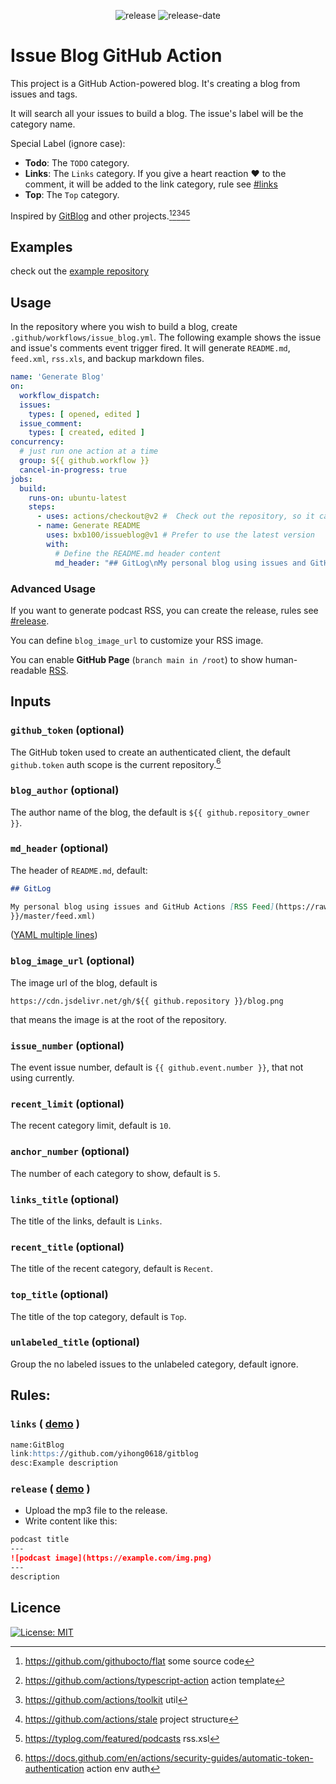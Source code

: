 <!--suppress HtmlDeprecatedAttribute-->
<p align="center">
  <img src="https://img.shields.io/github/release/bxb100/issueblog.svg?style=flat-square" alt='release'>
  <img src="https://img.shields.io/github/release-date/bxb100/issueblog.svg?style=flat-square" alt='release-date'>
</p>

# Issue Blog GitHub Action

This project is a GitHub Action-powered blog. It's creating a blog from issues and tags.

It will search all your issues to build a blog. The issue's label will be the category name.

Special Label (ignore case):

* **Todo**: The `TODO` category.
* **Links**: The `Links` category. If you give a heart reaction :heart: to the comment, it will be added to the link
  category, rule see [#links](#links)
* **Top**: The `Top` category.

Inspired by [GitBlog](https://github.com/yihong0618/gitblog) and other projects.[^1][^2][^3][^4][^5]

## Examples

check out the [example repository](https://github.com/bxb100/issueblog-test)

## Usage

In the repository where you wish to build a blog, create `.github/workflows/issue_blog.yml`. The following example shows
the issue and issue's comments event trigger fired. It will generate `README.md`, `feed.xml`, `rss.xls`, and backup
markdown files.

```yaml
name: 'Generate Blog'
on:
  workflow_dispatch:
  issues:
    types: [ opened, edited ]
  issue_comment:
    types: [ created, edited ]
concurrency:
  # just run one action at a time
  group: ${{ github.workflow }}
  cancel-in-progress: true
jobs:
  build:
    runs-on: ubuntu-latest
    steps:
      - uses: actions/checkout@v2 #  Check out the repository, so it can read the files it and do other operations
      - name: Generate README
        uses: bxb100/issueblog@v1 # Prefer to use the latest version
        with:
          # Define the README.md header content
          md_header: "## GitLog\nMy personal blog using issues and GitHub Actions\n[RSS Feed](https://bxb100.github.io/blog/feed.xml)"
```

### Advanced Usage

If you want to generate podcast RSS, you can create the release, rules see [#release](#release).

You can define `blog_image_url` to customize your RSS image.

You can enable __GitHub Page__ (`branch main in /root`) to show
human-readable [RSS](https://bxb100.github.io/issueblog-test/feed.xml).

## Inputs

### `github_token` (optional)

The GitHub token used to create an authenticated client, the default `github.token` auth scope is the current
repository.[^6]

### `blog_author` (optional)

The author name of the blog, the default is `${{ github.repository_owner }}`.

### `md_header` (optional)

The header of `README.md`, default:

```markdown
## GitLog

My personal blog using issues and GitHub Actions [RSS Feed](https://raw.githubusercontent.com/${{ github.repository
}}/master/feed.xml)
```

([YAML multiple lines](https://stackoverflow.com/questions/3790454/how-do-i-break-a-string-in-yaml-over-multiple-lines))

### `blog_image_url` (optional)

The image url of the blog, default is

`https://cdn.jsdelivr.net/gh/${{ github.repository }}/blog.png`

that means the image is at the root of the repository.

### `issue_number` (optional)

The event issue number, default is `{{ github.event.number }}`, that not using currently.

### `recent_limit` (optional)

The recent category limit, default is `10`.

### `anchor_number` (optional)

The number of each category to show, default is `5`.

### `links_title` (optional)

The title of the links, default is `Links`.

### `recent_title` (optional)

The title of the recent category, default is `Recent`.

### `top_title` (optional)

The title of the top category, default is `Top`.

### `unlabeled_title` (optional)

Group the no labeled issues to the unlabeled category, default ignore.

## Rules:

<a id="links"></a>

### `links` ( [demo](https://github.com/bxb100/issueblog-test/issues/1) )

```markdown
name:GitBlog
link:https://github.com/yihong0618/gitblog
desc:Example description
```

<a id="release"></a>

### `release` ( [demo](https://github.com/bxb100/issueblog-test/releases/tag/ep34) )

* Upload the mp3 file to the release.
* Write content like this:

```markdown
podcast title
---
![podcast image](https://example.com/img.png)
---
description
```

## Licence

[![License: MIT](https://img.shields.io/badge/License-MIT-yellow.svg?style=flat-square)](https://opensource.org/licenses/MIT)

<a id="THANKS"></a>
[^1]: https://github.com/githubocto/flat some source code
[^2]: https://github.com/actions/typescript-action action template
[^3]: https://github.com/actions/toolkit util
[^4]: https://github.com/actions/stale project structure
[^5]: https://typlog.com/featured/podcasts rss.xsl
[^6]: https://docs.github.com/en/actions/security-guides/automatic-token-authentication action env auth
